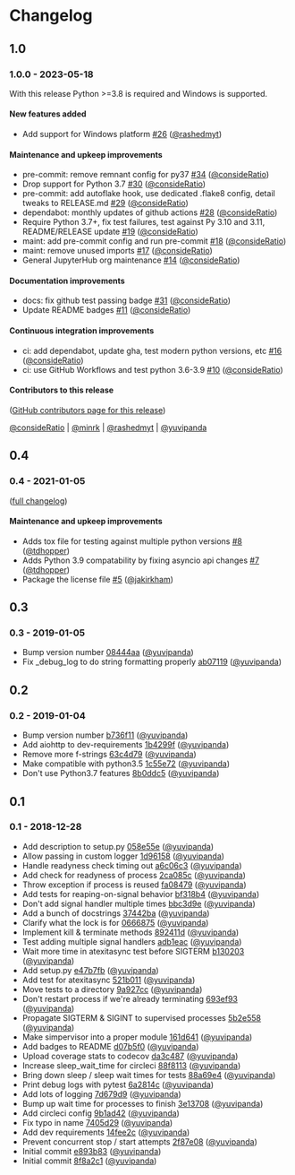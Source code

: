 # Changelog

## 1.0

### 1.0.0 - 2023-05-18

With this release Python >=3.8 is required and Windows is supported.

#### New features added

- Add support for Windows platform [#26](https://github.com/jupyterhub/simpervisor/pull/26) ([@rashedmyt](https://github.com/rashedmyt))

#### Maintenance and upkeep improvements

- pre-commit: remove remnant config for py37 [#34](https://github.com/jupyterhub/simpervisor/pull/34) ([@consideRatio](https://github.com/consideRatio))
- Drop support for Python 3.7 [#30](https://github.com/jupyterhub/simpervisor/pull/30) ([@consideRatio](https://github.com/consideRatio))
- pre-commit: add autoflake hook, use dedicated .flake8 config, detail tweaks to RELEASE.md [#29](https://github.com/jupyterhub/simpervisor/pull/29) ([@consideRatio](https://github.com/consideRatio))
- dependabot: monthly updates of github actions [#28](https://github.com/jupyterhub/simpervisor/pull/28) ([@consideRatio](https://github.com/consideRatio))
- Require Python 3.7+, fix test failures, test against Py 3.10 and 3.11, README/RELEASE update [#19](https://github.com/jupyterhub/simpervisor/pull/19) ([@consideRatio](https://github.com/consideRatio))
- maint: add pre-commit config and run pre-commit [#18](https://github.com/jupyterhub/simpervisor/pull/18) ([@consideRatio](https://github.com/consideRatio))
- maint: remove unused imports [#17](https://github.com/jupyterhub/simpervisor/pull/17) ([@consideRatio](https://github.com/consideRatio))
- General JupyterHub org maintenance [#14](https://github.com/jupyterhub/simpervisor/pull/14) ([@consideRatio](https://github.com/consideRatio))

#### Documentation improvements

- docs: fix github test passing badge [#31](https://github.com/jupyterhub/simpervisor/pull/31) ([@consideRatio](https://github.com/consideRatio))
- Update README badges [#11](https://github.com/jupyterhub/simpervisor/pull/11) ([@consideRatio](https://github.com/consideRatio))

#### Continuous integration improvements

- ci: add dependabot, update gha, test modern python versions, etc [#16](https://github.com/jupyterhub/simpervisor/pull/16) ([@consideRatio](https://github.com/consideRatio))
- ci: use GitHub Workflows and test python 3.6-3.9 [#10](https://github.com/jupyterhub/simpervisor/pull/10) ([@consideRatio](https://github.com/consideRatio))

#### Contributors to this release

([GitHub contributors page for this release](https://github.com/jupyterhub/simpervisor/graphs/contributors?from=2021-01-05&to=2023-05-18&type=c))

[@consideRatio](https://github.com/search?q=repo%3Ajupyterhub%2Fsimpervisor+involves%3AconsideRatio+updated%3A2021-01-05..2023-05-18&type=Issues) | [@minrk](https://github.com/search?q=repo%3Ajupyterhub%2Fsimpervisor+involves%3Aminrk+updated%3A2021-01-05..2023-05-18&type=Issues) | [@rashedmyt](https://github.com/search?q=repo%3Ajupyterhub%2Fsimpervisor+involves%3Arashedmyt+updated%3A2021-01-05..2023-05-18&type=Issues) | [@yuvipanda](https://github.com/search?q=repo%3Ajupyterhub%2Fsimpervisor+involves%3Ayuvipanda+updated%3A2021-01-05..2023-05-18&type=Issues)

## 0.4

### 0.4 - 2021-01-05

([full changelog](https://github.com/jupyterhub/simpervisor/compare/v0.3...v0.4))

#### Maintenance and upkeep improvements

- Adds tox file for testing against multiple python versions [#8](https://github.com/jupyterhub/simpervisor/pull/8) ([@tdhopper](https://github.com/tdhopper))
- Adds Python 3.9 compatability by fixing asyncio api changes [#7](https://github.com/jupyterhub/simpervisor/pull/7) ([@tdhopper](https://github.com/tdhopper))
- Package the license file [#5](https://github.com/jupyterhub/simpervisor/pull/5) ([@jakirkham](https://github.com/jakirkham))

## 0.3

### 0.3 - 2019-01-05

- Bump version number [08444aa](https://github.com/jupyterhub/simpervisor/commit/08444aa) ([@yuvipanda](https://github.com/yuvipanda))
- Fix \_debug_log to do string formatting properly [ab07119](https://github.com/jupyterhub/simpervisor/commit/ab07119) ([@yuvipanda](https://github.com/yuvipanda))

## 0.2

### 0.2 - 2019-01-04

- Bump version number [b736f11](https://github.com/jupyterhub/simpervisor/commit/b736f11) ([@yuvipanda](https://github.com/yuvipanda))
- Add aiohttp to dev-requirements [1b4299f](https://github.com/jupyterhub/simpervisor/commit/1b4299f) ([@yuvipanda](https://github.com/yuvipanda))
- Remove more f-strings [63c4d79](https://github.com/jupyterhub/simpervisor/commit/63c4d79) ([@yuvipanda](https://github.com/yuvipanda))
- Make compatible with python3.5 [1c55e72](https://github.com/jupyterhub/simpervisor/commit/1c55e72) ([@yuvipanda](https://github.com/yuvipanda))
- Don't use Python3.7 features [8b0ddc5](https://github.com/jupyterhub/simpervisor/commit/8b0ddc5) ([@yuvipanda](https://github.com/yuvipanda))

## 0.1

### 0.1 - 2018-12-28

- Add description to setup.py [058e55e](https://github.com/jupyterhub/simpervisor/commit/058e55e) ([@yuvipanda](https://github.com/yuvipanda))
- Allow passing in custom logger [1d96158](https://github.com/jupyterhub/simpervisor/commit/1d96158) ([@yuvipanda](https://github.com/yuvipanda))
- Handle readyness check timing out [a6c06c3](https://github.com/jupyterhub/simpervisor/commit/a6c06c3) ([@yuvipanda](https://github.com/yuvipanda))
- Add check for readyness of process [2ca085c](https://github.com/jupyterhub/simpervisor/commit/2ca085c) ([@yuvipanda](https://github.com/yuvipanda))
- Throw exception if process is reused [fa08479](https://github.com/jupyterhub/simpervisor/commit/fa08479) ([@yuvipanda](https://github.com/yuvipanda))
- Add tests for reaping-on-signal behavior [bf318b4](https://github.com/jupyterhub/simpervisor/commit/bf318b4) ([@yuvipanda](https://github.com/yuvipanda))
- Don't add signal handler multiple times [bbc3d9e](https://github.com/jupyterhub/simpervisor/commit/bbc3d9e) ([@yuvipanda](https://github.com/yuvipanda))
- Add a bunch of docstrings [37442ba](https://github.com/jupyterhub/simpervisor/commit/37442ba) ([@yuvipanda](https://github.com/yuvipanda))
- Clarify what the lock is for [0666875](https://github.com/jupyterhub/simpervisor/commit/0666875) ([@yuvipanda](https://github.com/yuvipanda))
- Implement kill & terminate methods [892411d](https://github.com/jupyterhub/simpervisor/commit/892411d) ([@yuvipanda](https://github.com/yuvipanda))
- Test adding multiple signal handlers [adb1eac](https://github.com/jupyterhub/simpervisor/commit/adb1eac) ([@yuvipanda](https://github.com/yuvipanda))
- Wait more time in atexitasync test before SIGTERM [b130203](https://github.com/jupyterhub/simpervisor/commit/b130203) ([@yuvipanda](https://github.com/yuvipanda))
- Add setup.py [e47b7fb](https://github.com/jupyterhub/simpervisor/commit/e47b7fb) ([@yuvipanda](https://github.com/yuvipanda))
- Add test for atexitasync [521b011](https://github.com/jupyterhub/simpervisor/commit/521b011) ([@yuvipanda](https://github.com/yuvipanda))
- Move tests to a directory [9a927cc](https://github.com/jupyterhub/simpervisor/commit/9a927cc) ([@yuvipanda](https://github.com/yuvipanda))
- Don't restart process if we're already terminating [693ef93](https://github.com/jupyterhub/simpervisor/commit/693ef93) ([@yuvipanda](https://github.com/yuvipanda))
- Propagate SIGTERM & SIGINT to supervised processes [5b2e558](https://github.com/jupyterhub/simpervisor/commit/5b2e558) ([@yuvipanda](https://github.com/yuvipanda))
- Make simpervisor into a proper module [161d641](https://github.com/jupyterhub/simpervisor/commit/161d641) ([@yuvipanda](https://github.com/yuvipanda))
- Add badges to README [d07b5f0](https://github.com/jupyterhub/simpervisor/commit/d07b5f0) ([@yuvipanda](https://github.com/yuvipanda))
- Upload coverage stats to codecov [da3c487](https://github.com/jupyterhub/simpervisor/commit/da3c487) ([@yuvipanda](https://github.com/yuvipanda))
- Increase sleep_wait_time for circleci [88f8113](https://github.com/jupyterhub/simpervisor/commit/88f8113) ([@yuvipanda](https://github.com/yuvipanda))
- Bring down sleep / sleep wait times for tests [88a69e4](https://github.com/jupyterhub/simpervisor/commit/88a69e4) ([@yuvipanda](https://github.com/yuvipanda))
- Print debug logs with pytest [6a2814c](https://github.com/jupyterhub/simpervisor/commit/6a2814c) ([@yuvipanda](https://github.com/yuvipanda))
- Add lots of logging [7d679d9](https://github.com/jupyterhub/simpervisor/commit/7d679d9) ([@yuvipanda](https://github.com/yuvipanda))
- Bump up wait time for processes to finish [3e13708](https://github.com/jupyterhub/simpervisor/commit/3e13708) ([@yuvipanda](https://github.com/yuvipanda))
- Add circleci config [9b1ad42](https://github.com/jupyterhub/simpervisor/commit/9b1ad42) ([@yuvipanda](https://github.com/yuvipanda))
- Fix typo in name [7405d29](https://github.com/jupyterhub/simpervisor/commit/7405d29) ([@yuvipanda](https://github.com/yuvipanda))
- Add dev requirements [14fee2c](https://github.com/jupyterhub/simpervisor/commit/14fee2c) ([@yuvipanda](https://github.com/yuvipanda))
- Prevent concurrent stop / start attempts [2f87e08](https://github.com/jupyterhub/simpervisor/commit/2f87e08) ([@yuvipanda](https://github.com/yuvipanda))
- Initial commit [e893b83](https://github.com/jupyterhub/simpervisor/commit/e893b83) ([@yuvipanda](https://github.com/yuvipanda))
- Initial commit [8f8a2c1](https://github.com/jupyterhub/simpervisor/commit/8f8a2c1) ([@yuvipanda](https://github.com/yuvipanda))

